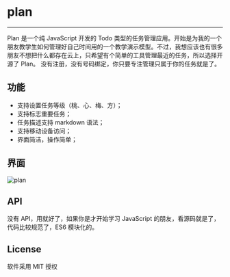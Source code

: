 # plan
----
Plan 是一个纯 JavaScript 开发的 Todo 类型的任务管理应用。开始是为我的一个朋友教学生如何管理好自己时间用的一个教学演示模型。不过，我想应该也有很多朋友不想把什么都存在云上，只希望有个简单的工具管理最近的任务，所以选择开源了 Plan。 没有注册，没有号码绑定，你只要专注管理只属于你的任务就是了。

## 功能
- 支持设置任务等级（桃、心、梅、方）；
- 支持标志重要任务；
- 任务描述支持 markdown 语法；
- 支持移动设备访问；
- 界面简洁，操作简单；

## 界面

![plan](/home/picture/1.png)

## API

没有 API，用就好了，如果你是才开始学习 JavaScript 的朋友，看源码就是了，代码比较规范了，ES6 模块化的。

## License

软件采用 MIT 授权

